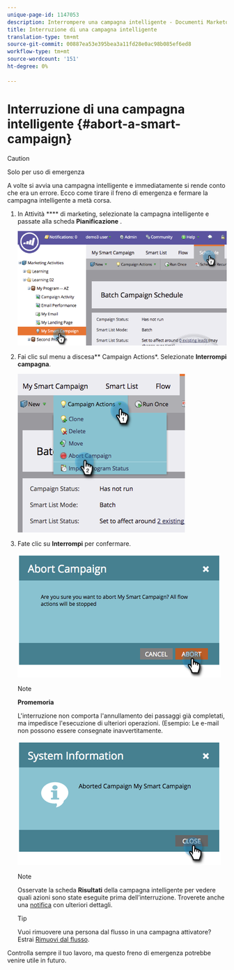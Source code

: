 ```yaml
---
unique-page-id: 1147053
description: Interrompere una campagna intelligente - Documenti Marketo - Documentazione del prodotto
title: Interruzione di una campagna intelligente
translation-type: tm+mt
source-git-commit: 00887ea53e395bea3a11fd28e0ac98b085ef6ed8
workflow-type: tm+mt
source-wordcount: '151'
ht-degree: 0%

---
```



# Interruzione di una campagna intelligente {#abort-a-smart-campaign}

>[!CAUTION]
>
>Solo per uso di emergenza

A volte si avvia una campagna intelligente e immediatamente si rende conto che era un errore. Ecco come tirare il freno di emergenza e fermare la campagna intelligente a metà corsa.

1. In Attività **** di marketing, selezionate la campagna intelligente e passate alla scheda **Pianificazione** .

   ![](assets/image2014-9-22-16-3a19-3a44.png)

1. Fai clic sul menu a discesa** Campaign Actions*. Selezionate **Interrompi campagna**.

   ![](assets/image2014-9-22-16-19-48.png)

1. Fate clic su **Interrompi** per confermare.

   ![](assets/image2014-9-22-16-3a19-3a57.png)

   >[!NOTE]
   >
   >**Promemoria**
   >
   >
   >L&#39;interruzione non comporta l&#39;annullamento dei passaggi già completati, ma impedisce l&#39;esecuzione di ulteriori operazioni. (Esempio: Le e-mail non possono essere consegnate inavvertitamente.

   ![](assets/image2014-9-22-16-3a20-3a0.png)

   >[!NOTE]
   >
   >Osservate la scheda **Risultati** della campagna intelligente per vedere quali azioni sono state eseguite prima dell’interruzione. Troverete anche una [notifica](../../../../product-docs/core-marketo-concepts/miscellaneous/understanding-notifications.md) con ulteriori dettagli.

   >[!TIP]
   >
   >Vuoi rimuovere una persona dal flusso in una campagna attivatore? Estrai [Rimuovi dal flusso](../../../../product-docs/core-marketo-concepts/smart-campaigns/flow-actions/remove-from-flow.md).

Controlla sempre il tuo lavoro, ma questo freno di emergenza potrebbe venire utile in futuro.